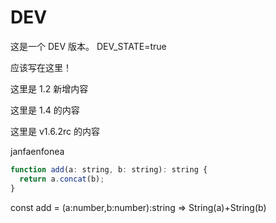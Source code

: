 # DEV

这是一个 DEV 版本。
DEV_STATE=true

应该写在这里！

这里是 1.2 新增内容

这里是 1.4 的内容

这里是 v1.6.2rc 的内容

janfaenfonea

```js
function add(a: string, b: string): string {
  return a.concat(b);
}
```

const add = (a:number,b:number):string => String(a)+String(b)
